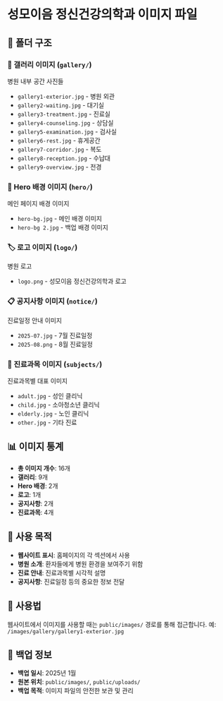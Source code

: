 # 성모이음 정신건강의학과 이미지 파일

## 📁 폴더 구조

### 🏥 갤러리 이미지 (`gallery/`)
병원 내부 공간 사진들
- `gallery1-exterior.jpg` - 병원 외관
- `gallery2-waiting.jpg` - 대기실
- `gallery3-treatment.jpg` - 진료실
- `gallery4-counseling.jpg` - 상담실
- `gallery5-examination.jpg` - 검사실
- `gallery6-rest.jpg` - 휴게공간
- `gallery7-corridor.jpg` - 복도
- `gallery8-reception.jpg` - 수납대
- `gallery9-overview.jpg` - 전경

### 🎨 Hero 배경 이미지 (`hero/`)
메인 페이지 배경 이미지
- `hero-bg.jpg` - 메인 배경 이미지
- `hero-bg 2.jpg` - 백업 배경 이미지

### 🏷️ 로고 이미지 (`logo/`)
병원 로고
- `logo.png` - 성모이음 정신건강의학과 로고

### 📋 공지사항 이미지 (`notice/`)
진료일정 안내 이미지
- `2025-07.jpg` - 7월 진료일정
- `2025-08.png` - 8월 진료일정

### 👥 진료과목 이미지 (`subjects/`)
진료과목별 대표 이미지
- `adult.jpg` - 성인 클리닉
- `child.jpg` - 소아청소년 클리닉
- `elderly.jpg` - 노인 클리닉
- `other.jpg` - 기타 진료

## 📊 이미지 통계
- **총 이미지 개수**: 16개
- **갤러리**: 9개
- **Hero 배경**: 2개
- **로고**: 1개
- **공지사항**: 2개
- **진료과목**: 4개

## 🎯 사용 목적
- **웹사이트 표시**: 홈페이지의 각 섹션에서 사용
- **병원 소개**: 환자들에게 병원 환경을 보여주기 위함
- **진료 안내**: 진료과목별 시각적 설명
- **공지사항**: 진료일정 등의 중요한 정보 전달

## 📝 사용법
웹사이트에서 이미지를 사용할 때는 `public/images/` 경로를 통해 접근합니다.
예: `/images/gallery/gallery1-exterior.jpg`

## 🔄 백업 정보
- **백업 일시**: 2025년 1월
- **원본 위치**: `public/images/`, `public/uploads/`
- **백업 목적**: 이미지 파일의 안전한 보관 및 관리

